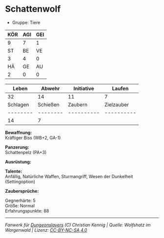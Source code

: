 # Schattenwolf  
- Gruppe: Tiere  

| KÖR | AGI | GEI |  
| --- | --- | --- |  
| 9   | 7   | 1   |
| ST  | BE  | VE  |  
| 3   | 4   | 0   |
| HÄ  | GE  | AU  |  
| 2   | 0   | 0   |


| Leben    | Abwehr   | Initiative | Laufen     |
| -------- | -------- | ---------- | ---------- |
| 32       | 14       | 11         | 7          |
| Schlagen | Schießen | Zaubern    | Zielzauber |
| -------- | -------- | ---------- | ---------- |
| 14       | 7        |            |            |

**Bewaffnung:**  
Kräftiger Biss (WB+2, GA-1)

**Panzerung:**  
Schattenpelz (PA+3)

**Ausrüstung:**  


**Talente:**  
Anfällig, Natürliche Waffen, Sturmangriff, Wesen der Dunkelheit (Settingoption)

**Zaubersprüche:**  


Gegnerhärte: 5  
Größe: Normal  
Erfahrungspunkte: 88  



___
*Fanwerk für [Dungeonslayers](https://www.dungeonslayers.net/) (C) Christian Kennig | Quelle: Wolfshatz im Wargenwald | Lizenz: [CC-BY-NC-SA 4.0](https://creativecommons.org/licenses/by-nc-sa/4.0/deed.de)*